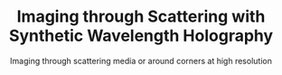 ---
# Weight on landing page
weight: 10

# Title
title: Imaging through Scattering with Synthetic Wavelength Holography
subtitle: 'Imaging through scattering media or around corners at high resolution'

# Summary (if no summary, enter ''. Make sure to include a space after the colon.)
summary: ''

# Please do not update the following header stuff
view: community/projectsection
wrapperOverrideWidth: 80
image:
  preview_only: true
  
# Markdown code goes below the triple dash:
---